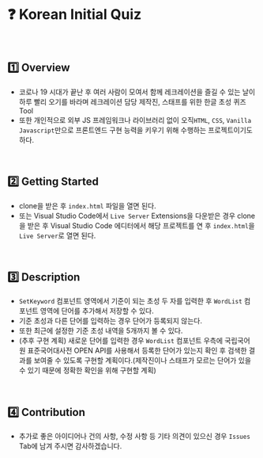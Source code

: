 # :question: Korean Initial Quiz

<br>

## :one: Overview

- 코로나 19 시대가 끝난 후 여러 사람이 모여서 함께 레크레이션을 즐길 수 있는 날이 하루 빨리 오기를 바라며 레크레이션 담당 제작진, 스태프를 위한 한글 초성 퀴즈 Tool
- 또한 개인적으로 외부 JS 프레임워크나 라이브러리 없이 오직`HTML`, `CSS`,  `Vanilla Javascript`만으로 프론트엔드 구현 능력을 키우기 위해 수행하는 프로젝트이기도 하다.

<br>

## :two: Getting Started

- clone을 받은 후 `index.html` 파일을 열면 된다.
- 또는 Visual Studio Code에서 `Live Server` Extensions을 다운받은 경우 clone을 받은 후 Visual Studio Code 에디터에서 해당 프로젝트를 연 후 `index.html`을 `Live Server`로 열면 된다.

<br>

## :three: Description

- `SetKeyword` 컴포넌트 영역에서 기준이 되는 초성 두 자를 입력한 후 `WordList` 컴포넌트 영역에 단어를 추가해서 저장할 수 있다.
- 기준 초성과 다른 단어를 입력하는 경우 단어가 등록되지 않는다.
- 또한 최근에 설정한 기준 초성 내역을 5개까지 볼 수 있다.
- (추후 구현 계획) 새로운 단어를 입력한 경우 `WordList` 컴포넌트 우측에 국립국어원 표준국어대사전 OPEN API를 사용해서 등록한 단어가 있는지 확인 후 검색한 결과를 보여줄 수 있도록 구현할 계획이다.(제작진이나 스태프가 모르는 단어가 있을 수 있기 때문에 정확한 확인을 위해 구현할 계획)

<br>

## :four: Contribution

- 추가로 좋은 아이디어나 건의 사항, 수정 사항 등 기타 의견이 있으신 경우 `Issues` Tab에 남겨 주시면 감사하겠습니다.